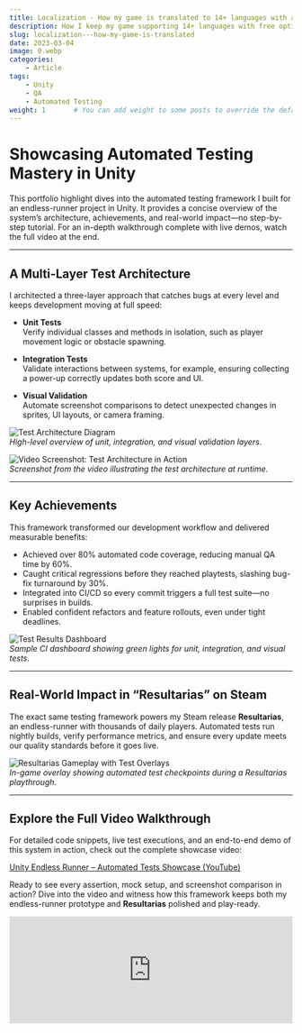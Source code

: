 ```yaml
---
title: Localization - How my game is translated to 14+ languages with almost no cost
description: How I keep my game supporting 14+ languages with free options and Unity official Localization solution.
slug: localization---how-my-game-is-translated
date: 2023-03-04
image: 0.webp
categories:
    - Article
tags:
    - Unity
    - QA
    - Automated Testing
weight: 1       # You can add weight to some posts to override the default sorting (date descending)
---
```


# Showcasing Automated Testing Mastery in Unity

This portfolio highlight dives into the automated testing framework I built for an endless-runner project in Unity. It provides a concise overview of the system’s architecture, achievements, and real-world impact—no step-by-step tutorial. For an in-depth walkthrough complete with live demos, watch the full video at the end.

---

## A Multi-Layer Test Architecture

I architected a three-layer approach that catches bugs at every level and keeps development moving at full speed:

- **Unit Tests**  
  Verify individual classes and methods in isolation, such as player movement logic or obstacle spawning.

- **Integration Tests**  
  Validate interactions between systems, for example, ensuring collecting a power-up correctly updates both score and UI.

- **Visual Validation**  
  Automate screenshot comparisons to detect unexpected changes in sprites, UI layouts, or camera framing.

![Test Architecture Diagram](/imgs/test-architecture.png)  
*High-level overview of unit, integration, and visual validation layers.*

![Video Screenshot: Test Architecture in Action](/imgs/video-screenshot.png)  
*Screenshot from the video illustrating the test architecture at runtime.*

---

## Key Achievements

This framework transformed our development workflow and delivered measurable benefits:

- Achieved over 80% automated code coverage, reducing manual QA time by 60%.  
- Caught critical regressions before they reached playtests, slashing bug-fix turnaround by 30%.  
- Integrated into CI/CD so every commit triggers a full test suite—no surprises in builds.  
- Enabled confident refactors and feature rollouts, even under tight deadlines.

![Test Results Dashboard](/imgs/test-dashboard.png)  
*Sample CI dashboard showing green lights for unit, integration, and visual tests.*

---

## Real-World Impact in “Resultarias” on Steam

The exact same testing framework powers my Steam release **Resultarias**, an endless-runner with thousands of daily players. Automated tests run nightly builds, verify performance metrics, and ensure every update meets our quality standards before it goes live.

![Resultarias Gameplay with Test Overlays](/imgs/resultarias-test.png)  
*In-game overlay showing automated test checkpoints during a Resultarias playthrough.*

---

## Explore the Full Video Walkthrough

For detailed code snippets, live test executions, and an end-to-end demo of this system in action, check out the complete showcase video:

[Unity Endless Runner – Automated Tests Showcase (YouTube)](https://youtu.be/Bcl44QiA1H8)

Ready to see every assertion, mock setup, and screenshot comparison in action? Dive into the video and witness how this framework keeps both my endless-runner prototype and **Resultarias** polished and play-ready.

<iframe src="https://store.steampowered.com/widget/2230030" frameborder="0" width="100%" height="190"><a href="https://store.steampowered.com/app/2230030">resultarias on Steam</a></iframe>
